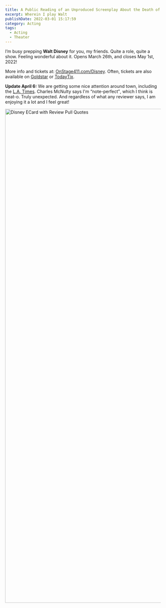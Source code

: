 ```yaml
---
title: A Public Reading of an Unproduced Screenplay About the Death of Walt Disney
excerpt: Wherein I play Walt
publishDate: 2022-03-01 15:17:59
category: Acting
tags:
  - Acting
  - Theater
---
```


I’m busy prepping <b>Walt Disney</b> for you, my friends. Quite a role, quite a show. Feeling wonderful about it. Opens March 26th, and closes May 1st, 2022!

More info and tickets at: [OnStage411.com/Disney](https://www.onstage411.com/Disney). Often, tickets are also available on [Goldstar](https://www.goldstar.com/events/los-angeles-ca/a-public-reading-of-an-unproduced-screenplay-about-the-death-of-walt-disney-tickets-1) or [TodayTix](https://www.todaytix.com/los-angeles/shows/21524-a-public-reading-of-an-unproduced-screenplay-about-the-death-of-walt-disney).

<b>Update April 6:</b> We are getting some nice attention around town, including the [L.A. Times](https://www.latimes.com/entertainment-arts/story/2022-04-05/death-of-walt-disney-lucas-hnath-review). Charles McNulty says I'm <q>note-perfect</q>, which I think is neat-o. Truly unexpected. And regardless of what any reviewer says, I am enjoying it a lot and I feel great!

<a data-flickr-embed="true" href="https://www.flickr.com/photos/kevinashworth/51991521649/in/dateposted-public/" title="DisneyECard-Quotes"><img src="https://live.staticflickr.com/65535/51991521649_1069f20f36_h.jpg" width="922" height="1600" alt="Disney ECard with Review Pull Quotes"></a><script async src="//embedr.flickr.com/assets/client-code.js" charset="utf-8"></script>
